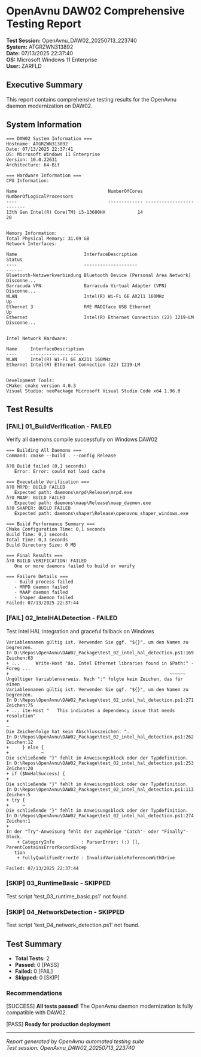 ﻿# OpenAvnu DAW02 Comprehensive Testing Report

**Test Session:** OpenAvnu_DAW02_20250713_223740  
**System:** ATGRZWN313892  
**Date:** 07/13/2025 22:37:40  
**OS:** Microsoft Windows 11 Enterprise  
**User:** ZARFLD  

## Executive Summary

This report contains comprehensive testing results for the OpenAvnu daemon modernization on DAW02.

## System Information

```
=== DAW02 System Information ===
Hostname: ATGRZWN313892
Date: 07/13/2025 22:37:41
OS: Microsoft Windows 11 Enterprise
Version: 10.0.22631
Architecture: 64-Bit

=== Hardware Information ===
CPU Information:

Name                                  NumberOfCores NumberOfLogicalProcessors
----                                  ------------- -------------------------
13th Gen Intel(R) Core(TM) i5-13600HX            14                        20


Memory Information:
Total Physical Memory: 31.69 GB
Network Interfaces:

Name                         InterfaceDescription                      Status     
----                         --------------------                      ------     
Bluetooth-Netzwerkverbindung Bluetooth Device (Personal Area Network)  Disconne...
Barracuda VPN                Barracuda Virtual Adapter (VPN)           Disconne...
WLAN                         Intel(R) Wi-Fi 6E AX211 160MHz            Up         
Ethernet 3                   RME MADIface USB Ethernet                 Up         
Ethernet                     Intel(R) Ethernet Connection (22) I219-LM Disconne...


Intel Network Hardware:

Name     InterfaceDescription                     
----     --------------------                     
WLAN     Intel(R) Wi-Fi 6E AX211 160MHz           
Ethernet Intel(R) Ethernet Connection (22) I219-LM


Development Tools:
CMake: cmake version 4.0.3
Visual Studio: neoPackage Microsoft Visual Studio Code x64 1.96.0

```

## Test Results

### [FAIL] 01_BuildVerification - FAILED

Verify all daemons compile successfully on Windows DAW02

```
=== Building All Daemons ===
Command: cmake --build . --config Release

â?O Build failed (0,1 seconds)
   Error: Error: could not load cache

=== Executable Verification ===
â?O MRPD: BUILD FAILED
   Expected path: daemons\mrpd\Release\mrpd.exe
â?O MAAP: BUILD FAILED
   Expected path: daemons\maap\Release\maap_daemon.exe
â?O SHAPER: BUILD FAILED
   Expected path: daemons\shaper\Release\openavnu_shaper_windows.exe

=== Build Performance Summary ===
CMake Configuration Time: 0,1 seconds
Build Time: 0,1 seconds
Total Time: 0,3 seconds
Build Directory Size: 0 MB

=== Final Results ===
â?O BUILD VERIFICATION: FAILED
   One or more daemons failed to build or verify

=== Failure Details ===
   - Build process failed
   - MRPD daemon failed
   - MAAP daemon failed
   - Shaper daemon failed
Failed: 07/13/2025 22:37:44

```

### [FAIL] 02_IntelHALDetection - FAILED

Test Intel HAL integration and graceful fallback on Windows

```
Variablennamen gültig ist. Verwenden Sie ggf. "${}", um den Namen zu begrenzen.
In D:\Repos\OpenAvnu\DAW02_Package\test_02_intel_hal_detection.ps1:169 Zeichen:63
+ ...      Write-Host "âo. Intel Ethernet libraries found in $Path:" -Foreg ...
+                                                            ~~~~~~
Ungültiger Variablenverweis. Nach ":" folgte kein Zeichen, das für einen 
Variablennamen gültig ist. Verwenden Sie ggf. "${}", um den Namen zu begrenzen.
In D:\Repos\OpenAvnu\DAW02_Package\test_02_intel_hal_detection.ps1:271 Zeichen:75
+ ... ite-Host "   This indicates a dependency issue that needs resolution"
+                                                                         ~
Die Zeichenfolge hat kein Abschlusszeichen: ".
In D:\Repos\OpenAvnu\DAW02_Package\test_02_intel_hal_detection.ps1:262 Zeichen:12
+     } else {
+            ~
Die schließende "}" fehlt im Anweisungsblock oder der Typdefinition.
In D:\Repos\OpenAvnu\DAW02_Package\test_02_intel_hal_detection.ps1:253 Zeichen:20
+ if ($NoHalSuccess) {
+                    ~
Die schließende "}" fehlt im Anweisungsblock oder der Typdefinition.
In D:\Repos\OpenAvnu\DAW02_Package\test_02_intel_hal_detection.ps1:113 Zeichen:5
+ try {
+     ~
Die schließende "}" fehlt im Anweisungsblock oder der Typdefinition.
In D:\Repos\OpenAvnu\DAW02_Package\test_02_intel_hal_detection.ps1:274 Zeichen:1
+ 
In der "Try"-Anweisung fehlt der zugehörige "Catch"- oder "Finally"-Block.
    + CategoryInfo          : ParserError: (:) [], ParentContainsErrorRecordExcep 
   tion
    + FullyQualifiedErrorId : InvalidVariableReferenceWithDrive
 
Failed: 07/13/2025 22:37:44

```

### [SKIP] 03_RuntimeBasic - SKIPPED

Test script 'test_03_runtime_basic.ps1' not found.

### [SKIP] 04_NetworkDetection - SKIPPED

Test script 'test_04_network_detection.ps1' not found.

## Test Summary

- **Total Tests:** 2
- **Passed:** 0 [PASS]
- **Failed:** 0 [FAIL]  
- **Skipped:** 0 [SKIP]

### Recommendations

[SUCCESS] **All tests passed!** The OpenAvnu daemon modernization is fully compatible with DAW02.

[PASS] **Ready for production deployment**

---
*Report generated by OpenAvnu automated testing suite*  
*Test session: OpenAvnu_DAW02_20250713_223740*
